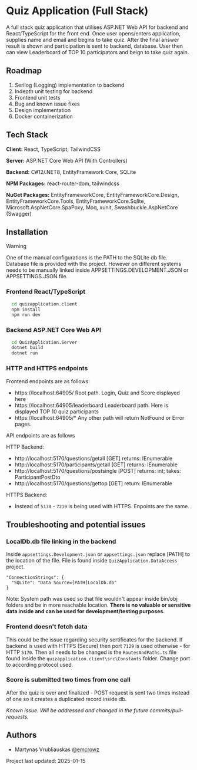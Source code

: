 # Quiz Application (Full Stack)

A full stack quiz application that utilises ASP.NET Web API for backend and React/TypeScript for the front end. Once user opens/enters application, supplies name and email and begins to take quiz. After the final answer result is shown and participation is sent to backend, database. User then can view Leaderboard of TOP 10 participators and beign to take quiz again.

## Roadmap

1. Serilog (Logging) implementation to backend
2. Indepth unit testing for backend
3. Frontend unit tests
4. Bug and known issue fixes
5. Design implementation
6. Docker containerization

## Tech Stack

**Client:** React, TypeScript, TailwindCSS

**Server:** ASP.NET Core Web API (With Controllers)

**Backend:** C#12/.NET8, EntityFramework Core, SQLite

**NPM Packages:** react-router-dom, tailwindcss

**NuGet Packages:** EntityFrameworkCore, EntityFrameworkCore.Design, EntityFrameworkCore.Tools, EntityFrameworkCore.Sqlite, Microsoft.AspNetCore.SpaPoxy, Moq, xunit, Swashbuckle.AspNetCore (Swagger)

## Installation

> [!WARNING]
> One of the manual configurations is the PATH to the SQLite db file. Database file is provided with the project. However on different systems needs to be manually linked inside APPSETTINGS.DEVELOPMENT.JSON or APPSETTINGS.JSON file.

### Frontend React/TypeScript

```bash
  cd quizapplication.client
  npm install
  npm run dev
```

### Backend ASP.NET Core Web API

```bash
  cd QuizApplication.Server
  dotnet build
  dotnet run
```

### HTTP and HTTPS endpoints
Frontend endpoints are as follows:
- https://localhost:64905/                  Root path. Login, Quiz and Score displayed here
- https://localhost:64905/leaderboard       Leaderboard path. Here is displayed TOP 10 quiz participants
- https://localhost:64905/*                 Any other path will return NotFound or Error pages.

API endpoints are as follows

HTTP Backend:
- http://localhost:5170/questions/getall        [GET]   returns: IEnumerable<QuestionReadOnlyDto>
- http://localhost:5170/participants/getall     [GET]   returns: IEnumerable<ParticipantReadOnlyDto>
- http://localhost:5170/questions/postsingle    [POST]  returns: int; takes: ParticipantPostDto
- http://localhost:5170/questions/gettop        [GET]   return: IEnumerable<ParticipantReadOnlyDto>

HTTPS Backend:
- Instead of `5170` - `7219` is being used with HTTPS. Enpoints are the same.

## Troubleshooting and potential issues
### LocalDb.db file linking in the backend

Inside `appsettings.Development.json` or `appsettings.json` replace [PATH] to the location of the file. File is found inside `QuizApplication.DataAccess` project. 
```
"ConnectionStrings": {
  "SQLite": "Data Source=[PATH]LocalDb.db"
}
```
Note: System path was used so that file wouldn't appear inside bin/obj folders and be in more reachable location. __There is no valuable or sensitive data inside and can be used for development/testing purposes.__

### Frontend doesn't fetch data
This could be the issue regarding security sertificates for the backend. If backend is used with HTTPS (Secure) then port `7129` is used otherwise - for HTTP `5170`. Then all needs to be changed is the `RoutesAndPaths.ts` file found inside the `quizapplication.client\src\Constants` folder. Change port to according protocol used.

### Score is submitted two times from one call
After the quiz is over and finalized - POST request is sent two times instead of one so it creates a duplicated record inside db.

*Known issue. Will be addressed and changed in the future commits/pull-requests.*

## Authors

- Martynas Vrubliauskas [@emcrowz](https://www.github.com/emcrowz)

Project last updated: 2025-01-15